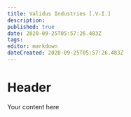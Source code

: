 ```yaml
---
title: Validus Industries [.V-I.]
description: 
published: true
date: 2020-09-25T05:57:26.483Z
tags: 
editor: markdown
dateCreated: 2020-09-25T05:57:26.483Z
---
```


# Header
Your content here